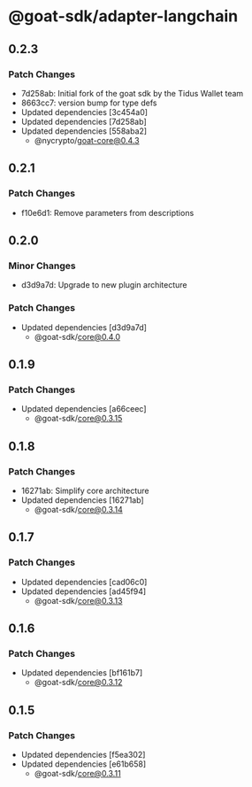 # @goat-sdk/adapter-langchain

## 0.2.3

### Patch Changes

- 7d258ab: Initial fork of the goat sdk by the Tidus Wallet team
- 8663cc7: version bump for type defs
- Updated dependencies [3c454a0]
- Updated dependencies [7d258ab]
- Updated dependencies [558aba2]
  - @nycrypto/goat-core@0.4.3

## 0.2.1

### Patch Changes

- f10e6d1: Remove parameters from descriptions

## 0.2.0

### Minor Changes

- d3d9a7d: Upgrade to new plugin architecture

### Patch Changes

- Updated dependencies [d3d9a7d]
  - @goat-sdk/core@0.4.0

## 0.1.9

### Patch Changes

- Updated dependencies [a66ceec]
  - @goat-sdk/core@0.3.15

## 0.1.8

### Patch Changes

- 16271ab: Simplify core architecture
- Updated dependencies [16271ab]
  - @goat-sdk/core@0.3.14

## 0.1.7

### Patch Changes

- Updated dependencies [cad06c0]
- Updated dependencies [ad45f94]
  - @goat-sdk/core@0.3.13

## 0.1.6

### Patch Changes

- Updated dependencies [bf161b7]
  - @goat-sdk/core@0.3.12

## 0.1.5

### Patch Changes

- Updated dependencies [f5ea302]
- Updated dependencies [e61b658]
  - @goat-sdk/core@0.3.11
